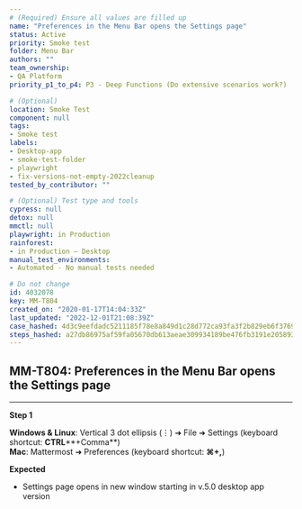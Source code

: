 ```yaml
---
# (Required) Ensure all values are filled up
name: "Preferences in the Menu Bar opens the Settings page"
status: Active
priority: Smoke test
folder: Menu Bar
authors: ""
team_ownership:
- QA Platform
priority_p1_to_p4: P3 - Deep Functions (Do extensive scenarios work?)

# (Optional)
location: Smoke Test
component: null
tags:
- Smoke test
labels:
- Desktop-app
- smoke-test-folder
- playwright
- fix-versions-not-empty-2022cleanup
tested_by_contributor: ""

# (Optional) Test type and tools
cypress: null
detox: null
mmctl: null
playwright: in Production
rainforest:
- in Production — Desktop
manual_test_environments:
- Automated - No manual tests needed

# Do not change
id: 4032078
key: MM-T804
created_on: "2020-01-17T14:04:33Z"
last_updated: "2022-12-01T21:08:39Z"
case_hashed: 4d3c9eefdadc5211185f78e8a849d1c28d772ca93fa3f2b829eb6f3769b518963f3669e44d42bbcf3da8ecac451db774
steps_hashed: a27db86975af59fa05670db613aeae309934189be476fb3191e2058937e31cf2b0410528d32dfb54ecda2211138c9d0e
---
```


<!-- (Auto-generated) Based on frontmatter's "key" and "name" -->

## MM-T804: Preferences in the Menu Bar opens the Settings page

---

**Step 1**

**Windows & Linux**: Vertical 3 dot ellipsis (⋮) ➜ File ➜ Settings (keyboard shortcut: **CTRL**\*\*+Comma\*\*)\
**Mac**: Mattermost ➜ Preferences (keyboard shortcut: **⌘+,**)

**Expected**

- Settings page opens in new window starting in v.5.0 desktop app version
